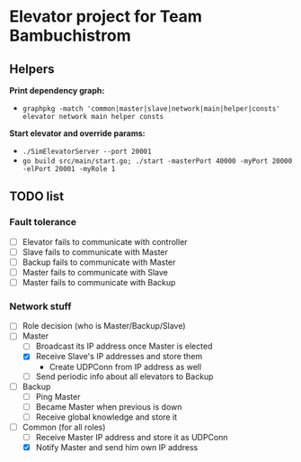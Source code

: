 # Elevator project for Team Bambuchistrom

## Helpers
**Print dependency graph:**
- `graphpkg -match 'common|master|slave|network|main|helper|consts'  elevator network main helper consts`

**Start elevator and override params:**
- `./SimElevatorServer --port 20001`
- `go build src/main/start.go; ./start -masterPort 40000 -myPort 20000 -elPort 20001 -myRole 1`


## TODO list
### Fault tolerance 
- [ ] Elevator fails to communicate with controller
- [ ] Slave fails to communicate with Master
- [ ] Backup fails to communicate with Master
- [ ] Master fails to communicate with Slave
- [ ] Master fails to communicate with Backup

### Network stuff
- [ ] Role decision (who is Master/Backup/Slave)
- [ ] Master
  - [ ] Broadcast its IP address once Master is elected
  - [x] Receive Slave's IP addresses and store them
    - Create UDPConn from IP address as well
  - [ ] Send periodic info about all elevators to Backup
- [ ] Backup
  - [ ] Ping Master 
  - [ ] Became Master when previous is down
  - [ ] Receive global knowledge and store it
- [ ] Common (for all roles)
  - [ ] Receive Master IP address and store it as UDPConn
  - [x] Notify Master and send him own IP address
